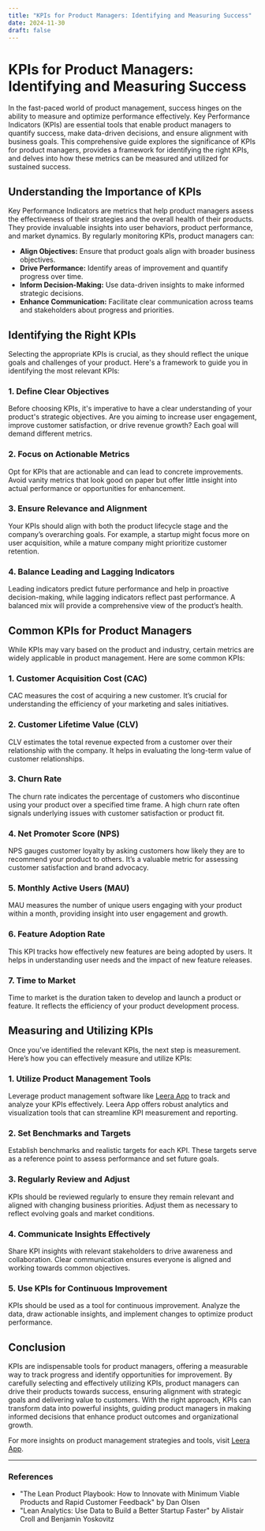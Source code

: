 ```yaml
---
title: "KPIs for Product Managers: Identifying and Measuring Success"
date: 2024-11-30
draft: false
---
```

# KPIs for Product Managers: Identifying and Measuring Success

In the fast-paced world of product management, success hinges on the ability to measure and optimize performance effectively. Key Performance Indicators (KPIs) are essential tools that enable product managers to quantify success, make data-driven decisions, and ensure alignment with business goals. This comprehensive guide explores the significance of KPIs for product managers, provides a framework for identifying the right KPIs, and delves into how these metrics can be measured and utilized for sustained success.

## Understanding the Importance of KPIs

Key Performance Indicators are metrics that help product managers assess the effectiveness of their strategies and the overall health of their products. They provide invaluable insights into user behaviors, product performance, and market dynamics. By regularly monitoring KPIs, product managers can:

- **Align Objectives:** Ensure that product goals align with broader business objectives.
- **Drive Performance:** Identify areas of improvement and quantify progress over time.
- **Inform Decision-Making:** Use data-driven insights to make informed strategic decisions.
- **Enhance Communication:** Facilitate clear communication across teams and stakeholders about progress and priorities.

## Identifying the Right KPIs

Selecting the appropriate KPIs is crucial, as they should reflect the unique goals and challenges of your product. Here's a framework to guide you in identifying the most relevant KPIs:

### 1. **Define Clear Objectives**

Before choosing KPIs, it's imperative to have a clear understanding of your product's strategic objectives. Are you aiming to increase user engagement, improve customer satisfaction, or drive revenue growth? Each goal will demand different metrics.

### 2. **Focus on Actionable Metrics**

Opt for KPIs that are actionable and can lead to concrete improvements. Avoid vanity metrics that look good on paper but offer little insight into actual performance or opportunities for enhancement.

### 3. **Ensure Relevance and Alignment**

Your KPIs should align with both the product lifecycle stage and the company’s overarching goals. For example, a startup might focus more on user acquisition, while a mature company might prioritize customer retention.

### 4. **Balance Leading and Lagging Indicators**

Leading indicators predict future performance and help in proactive decision-making, while lagging indicators reflect past performance. A balanced mix will provide a comprehensive view of the product’s health.

## Common KPIs for Product Managers

While KPIs may vary based on the product and industry, certain metrics are widely applicable in product management. Here are some common KPIs:

### 1. **Customer Acquisition Cost (CAC)**

CAC measures the cost of acquiring a new customer. It’s crucial for understanding the efficiency of your marketing and sales initiatives.

### 2. **Customer Lifetime Value (CLV)**

CLV estimates the total revenue expected from a customer over their relationship with the company. It helps in evaluating the long-term value of customer relationships.

### 3. **Churn Rate**

The churn rate indicates the percentage of customers who discontinue using your product over a specified time frame. A high churn rate often signals underlying issues with customer satisfaction or product fit.

### 4. **Net Promoter Score (NPS)**

NPS gauges customer loyalty by asking customers how likely they are to recommend your product to others. It’s a valuable metric for assessing customer satisfaction and brand advocacy.

### 5. **Monthly Active Users (MAU)**

MAU measures the number of unique users engaging with your product within a month, providing insight into user engagement and growth.

### 6. **Feature Adoption Rate**

This KPI tracks how effectively new features are being adopted by users. It helps in understanding user needs and the impact of new feature releases.

### 7. **Time to Market**

Time to market is the duration taken to develop and launch a product or feature. It reflects the efficiency of your product development process.

## Measuring and Utilizing KPIs

Once you’ve identified the relevant KPIs, the next step is measurement. Here’s how you can effectively measure and utilize KPIs:

### 1. **Utilize Product Management Tools**

Leverage product management software like [Leera App](https://leera.app) to track and analyze your KPIs effectively. Leera App offers robust analytics and visualization tools that can streamline KPI measurement and reporting.

### 2. **Set Benchmarks and Targets**

Establish benchmarks and realistic targets for each KPI. These targets serve as a reference point to assess performance and set future goals.

### 3. **Regularly Review and Adjust**

KPIs should be reviewed regularly to ensure they remain relevant and aligned with changing business priorities. Adjust them as necessary to reflect evolving goals and market conditions.

### 4. **Communicate Insights Effectively**

Share KPI insights with relevant stakeholders to drive awareness and collaboration. Clear communication ensures everyone is aligned and working towards common objectives.

### 5. **Use KPIs for Continuous Improvement**

KPIs should be used as a tool for continuous improvement. Analyze the data, draw actionable insights, and implement changes to optimize product performance.

## Conclusion

KPIs are indispensable tools for product managers, offering a measurable way to track progress and identify opportunities for improvement. By carefully selecting and effectively utilizing KPIs, product managers can drive their products towards success, ensuring alignment with strategic goals and delivering value to customers. With the right approach, KPIs can transform data into powerful insights, guiding product managers in making informed decisions that enhance product outcomes and organizational growth.

For more insights on product management strategies and tools, visit [Leera App](https://leera.app).

---

### References

- "The Lean Product Playbook: How to Innovate with Minimum Viable Products and Rapid Customer Feedback" by Dan Olsen
- "Lean Analytics: Use Data to Build a Better Startup Faster" by Alistair Croll and Benjamin Yoskovitz
